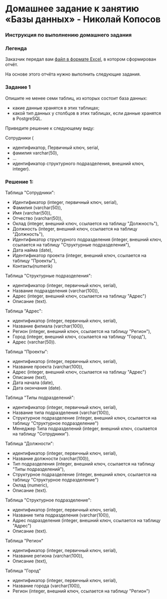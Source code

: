 # Домашнее задание к занятию «Базы данных» - Николай Копосов

### Инструкция по выполнению домашнего задания

### Легенда

Заказчик передал вам [файл в формате Excel](https://github.com/netology-code/sdb-homeworks/blob/main/resources/hw-12-1.xlsx), в котором сформирован отчёт. 

На основе этого отчёта нужно выполнить следующие задания.

### Задание 1

Опишите не менее семи таблиц, из которых состоит база данных:

- какие данные хранятся в этих таблицах;
- какой тип данных у столбцов в этих таблицах, если данные хранятся в PostgreSQL.

Приведите решение к следующему виду:

Сотрудники (

- идентификатор, Первичный ключ, serial,
- фамилия varchar(50),
- ...
- идентификатор структурного подразделения, внешний ключ, integer).

### Решение 1:


Таблица "Сотрудники":

 - Идентификатор (integer, первичный ключ, serial),
 - Фамилия (varchar(50)),
 - Имя (varchar(50)),
 - Отчество (varchar(50)),
 - Оклад (integer, внешний ключ, ссылается на таблицу "Должность"),
 - Должность (integer, внешний ключ, ссылается на таблицу "Должность"),
 - Идентификатор структурного подразделения (integer, внешний ключ, ссылается на таблицу "Структурные подразделения"),
 - Дата найма (date),
 - Идентификатор проекта (integer, внешний ключ, ссылается на таблицу "Проекты"),
 - Контакты(numerik)

Таблица "Структурные подразделения":

 - идентификатор (integer, первичный ключ, serial),
 - Название подразделения (varchar(100)),
 - Адрес (integer, внешний ключ, ссылается на таблицу "Адрес")
 - Описание (text).

Таблица "Адрес":

 - идентификатор (integer, первичный ключ, serial),
 - Название филиала (varchar(100)),
 - Регион (integer, внешний ключ, ссылается на таблицу "Регион"),
 - Город (integer, внешний ключ, ссылается на таблицу "Город"),
 - Адрес (varchar(50)).
 

Таблица "Проекты":

 - идентификатор (integer, первичный ключ, serial),
 - Название проекта (varchar(100)),
 - Адрес (integer, внешний ключ, ссылается на таблицу "Адрес")
 - Описание (text),
 - Дата начала (date),
 - Дата окончания (date).
 
Таблица "Типы подразделений":

 - идентификатор (integer, первичный ключ, serial),
 - Название типа подразделения (varchar(100)),
 - Структурное подразделение (integer, внешний ключ, ссылается на таблицу "Структурное подразделение")
 - Менеджер Типа подразделений (integer, внешний ключ, ссылается на таблицу "Сотрудники").

Таблица "Должности":

 - идентификатор (integer, первичный ключ, serial),
 - Название должности (varchar(100)),
 - Тип подразделения (integer, внешний ключ, ссылается на таблицу "Типы подразделений"),
 - Структурное подразделение (integer, внешний ключ, ссылается на таблицу "Структурное подразделение")
 - Оклад (numeric),
 - Описание (text).

Таблица "Структурное подразделение":

 - идентификатор (integer, первичный ключ, serial),
 - Название типа подразделения (varchar(100)),
 - Адрес подразделения (integer, внешний ключ, ссылается на таблицу "Адрес")
 - Описание (text).

Таблица "Регион"

- идентификатор (integer, первичный ключ, serial),
- Название региона (varchar(100)),
- Описание (text),

Таблица "Город"

- идентификатор (integer, первичный ключ, serial),
- Название города (varchar(100)),
- Регион (integer, внешний ключ, ссылается на таблицу "Регион")